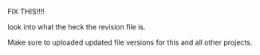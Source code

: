 FIX THIS!!!!

look into what the heck the revision file is.

Make sure to uploaded updated file versions for this and all other projects.
